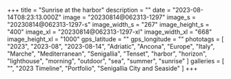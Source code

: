 +++
title = "Sunrise at the harbor"
description = ""
date = "2023-08-14T08:23:13.000Z"
image = "20230814@062313-1297"
image_s = "20230814@062313-1297-s"
image_width_s = "267"
image_height_s = "400"
image_xl = "20230814@062313-1297-xl"
image_width_xl = "668"
image_height_xl = "1000"
gps_latitude = ""
gps_longitude = ""
phototags = [ "2023", "2023-08", "2023-08-14", "Adriatic", "Ancona", "Europe", "Italy", "Marche", "Mediterranean", "Senigallia", "Tenset", "harbor", "horizon", "lighthouse", "morning", "outdoor", "sea", "summer", "sunrise" ]
galleries = [ "", "2023 Timeline", "Portfolio", "Senigallia City and Seaside" ]
+++
